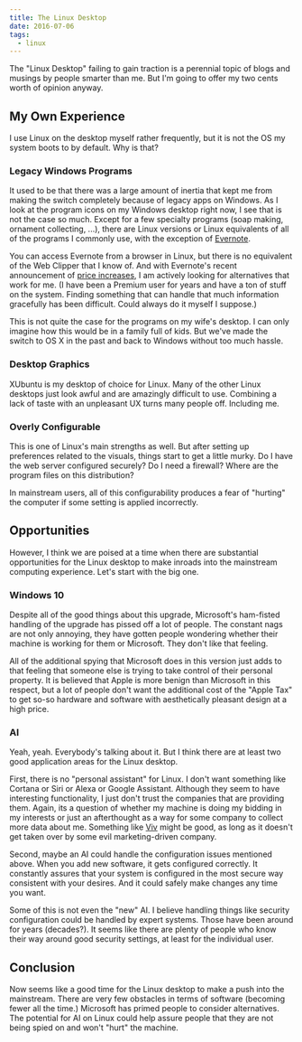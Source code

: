 ```yaml
---
title: The Linux Desktop
date: 2016-07-06
tags:
  - linux
---
```


The "Linux Desktop" failing to gain traction is a perennial topic of blogs and musings by people smarter than me. But I'm going to offer my two cents worth of opinion anyway.

## My Own Experience ##

I use Linux on the desktop myself rather frequently, but it is not the OS my system boots to by default. Why is that?

### Legacy Windows Programs ###

It used to be that there was a large amount of inertia that kept me from making the switch completely because of legacy apps on Windows. As I look at the program icons on my Windows desktop right now, I see that is not the case so much. Except for a few specialty programs (soap making, ornament collecting, ...), there are Linux versions or Linux equivalents of all of the programs I commonly use, with the exception of [Evernote](https://evernote.com/).

You can access Evernote from a browser in Linux, but there is no equivalent of the Web Clipper that I know of. And with Evernote's recent announcement of [price increases](https://blog.evernote.com/blog/2016/06/28/changes-to-evernotes-pricing-plans/), I am actively looking for alternatives that work for me. (I have been a Premium user for years and have a ton of stuff on the system. Finding something that can handle that much information gracefully has been difficult. Could always do it myself I suppose.)

This is not quite the case for the programs on my wife's desktop. I can only imagine how this would be in a family full of kids. But we've made the switch to OS X in the past and back to Windows without too much hassle.

### Desktop Graphics ###

XUbuntu is my desktop of choice for Linux. Many of the other Linux desktops just look awful and are amazingly difficult to use. Combining a lack of taste with an unpleasant UX turns many people off. Including me.

### Overly Configurable ###

This is one of Linux's main strengths as well. But after setting up preferences related to the visuals, things start to get a little murky. Do I have the web server configured securely? Do I need a firewall? Where are the program files on this distribution?

In mainstream users, all of this configurability produces a fear of "hurting" the computer if some setting is applied incorrectly.

## Opportunities ##

However, I think we are poised at a time when there are substantial opportunities for the Linux desktop to make inroads into the mainstream computing experience. Let's start with the big one.

### Windows 10 ###

Despite all of the good things about this upgrade, Microsoft's ham-fisted handling of the upgrade has pissed off a lot of people. The constant nags are not only annoying, they have gotten people wondering whether their machine is working for them or Microsoft. They don't like that feeling.

All of the additional spying that Microsoft does in this version just adds to that feeling that someone else is trying to take control of their personal property. It is believed that Apple is more benign than Microsoft in this respect, but a lot of people don't want the additional cost of the "Apple Tax" to get so-so hardware and software with aesthetically pleasant design at a high price.

### AI ###

Yeah, yeah. Everybody's talking about it. But I think there are at least two good application areas for the Linux desktop.

First, there is no "personal assistant" for Linux. I don't want something like Cortana or Siri or Alexa or Google Assistant. Although they seem to have interesting functionality, I just don't trust the companies that are providing them. Again, its a question of whether my machine is doing my bidding in my interests or just an afterthought as a way for some company to collect more data about me. Something like [Viv](http://viv.ai/) might be good, as long as it doesn't get taken over by some evil marketing-driven company.

Second, maybe an AI could handle the configuration issues mentioned above. When you add new software, it gets configured correctly. It constantly assures that your system is configured in the most secure way consistent with your desires. And it could safely make changes any time you want.

Some of this is not even the "new" AI. I believe handling things like security configuration could be handled by expert systems. Those have been around for years (decades?). It seems like there are plenty of people who know their way around good security settings, at least for the individual user.

## Conclusion ##

Now seems like a good time for the Linux desktop to make a push into the mainstream. There are very few obstacles in terms of software (becoming fewer all the time.) Microsoft has primed people to consider alternatives. The potential for AI on Linux could help assure people that they are not being spied on and won't "hurt" the machine.

